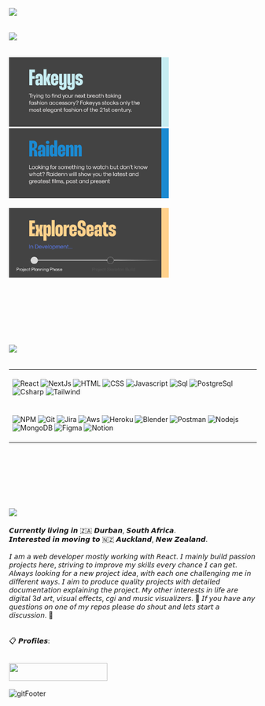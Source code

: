 <a href="#"><img src="https://github.com/Typicallunchbox/Typicallunchbox/assets/41709116/101d8468-8310-4701-a614-4fa50c4dd300" /></a>
</br>
</br>


<img src="https://github.com/Typicallunchbox/Typicallunchbox/assets/41709116/a625542e-0a02-4357-aca5-13627e2d6b77" />
 </br>
  </br>
  <p align="left" gap=""20px>
    <a href="https://github.com/Typicallunchbox/fakeyys-ecommerce"><img width="325" src="./icons/fakeyys-project.png" alt="Fakeyys"></a>
    &nbsp;
    &nbsp;
    &nbsp;
    &nbsp;
    <a href="https://github.com/Typicallunchbox/Raidenn3.0"><img width="325" src="./icons/raidenn-project.png" alt="Raidenn"></a>
    </br>
    </br>
    <a href="https://github.com/Typicallunchbox/ExploreSeats"><img width="325" src="./icons/explore-seats-project.png" alt="Raidenn"></a> 

  </p>
</br>
</br>
</br>

<img src="https://github.com/Typicallunchbox/Typicallunchbox/assets/41709116/4994e9e5-9410-4c73-9aa5-df3ae61e8595" width="100%" height="2"/>

</br>
</br>
</br>
</br>

<!-- 
## Demo

![Demo Doccou alpha](http://share.gifyoutube.com/KzB6Gb.gif) -->
<img src="https://github.com/Typicallunchbox/Typicallunchbox/assets/41709116/77da275e-5029-4eb2-afc7-1abd8eb12f8d"/>
</br>
</br>
<table>
    <tr>
        <td>
            </br>
            <img alt="React" src="https://img.shields.io/badge/-React-61dbfb?style=for-the-badge&logo=React&logoColor=black" />
            <img alt="NextJs" src="https://img.shields.io/badge/-Nextjs-FFFFFF?style=for-the-badge&logo=Next.js&logoColor=black" />
            <img alt="HTML" src="https://img.shields.io/badge/-Html-F16529?style=for-the-badge&logo=html5&logoColor=white" />
            <img alt="CSS" src="https://img.shields.io/badge/-Css-1471B6?style=for-the-badge&logo=css3&logoColor=white" />
            <img alt="Javascript" src="https://img.shields.io/badge/-Javascript-f0db4f?style=for-the-badge&logo=javascript&logoColor=black" />
            <img alt="Sql" src="https://img.shields.io/badge/-Mysql-00758F?style=for-the-badge&logo=MicrosoftSQLServer&logoColor=white" />
            <img alt="PostgreSql" src="https://img.shields.io/badge/PostgreSQL-316192?style=for-the-badge&logo=postgresql&logoColor=white" />
            <img alt="Csharp" src="https://img.shields.io/badge/-csharp-280068?style=for-the-badge&logo=CSharp&logoColor=white" />
            <img alt="Tailwind" src="https://img.shields.io/badge/-Tailwind-06b6d4?style=for-the-badge&logo=Tailwind&logoColor=white" />
            </br>
            </br>
        </td>
    </tr>
    <tr>
        <td>
            </br>
            <img alt="NPM" src="https://img.shields.io/badge/-NPM-CB3837?style=for-the-badge&logo=npm&logoColor=white" />
            <img alt="Git" src="https://img.shields.io/badge/-Git-F1502F?style=for-the-badge&logo=Git&logoColor=white" />
            <img alt="Jira" src="https://img.shields.io/badge/-Jira-2280FA?style=for-the-badge&logo=jira&logoColor=white" />
            <img alt="Aws" src="https://img.shields.io/badge/-Aws-F1502F?style=for-the-badge&logo=amazonaws&logoColor=white" />
            <img alt="Heroku" src="https://img.shields.io/badge/Heroku-430098?style=for-the-badge&logo=heroku&logoColor=white" />
            <img alt="Blender" src="https://img.shields.io/badge/-Blender-EA7600?style=for-the-badge&logo=Blender&logoColor=white" />
            <img alt="Postman" src="https://img.shields.io/badge/-Postman-F16529?style=for-the-badge&logo=postman&logoColor=white" />
            <img alt="Nodejs" src="https://img.shields.io/badge/-Nodejs-43853d?style=for-the-badge&logo=Node.js&logoColor=white" />
            <img alt="MongoDB" src="https://img.shields.io/badge/-MongoDB-13aa52?style=for-the-badge&logo=mongodb&logoColor=white" />
            <img alt="Figma" src="https://img.shields.io/badge/-Figma-A159FF?style=for-the-badge&logo=figma&logoColor=white" />
            <img alt="Notion" src="https://img.shields.io/badge/Notion-000000?style=for-the-badge&logo=notion&logoColor=white" />
            </br>
            </br>
        </td>
    </tr>
</table>

</br>
</br>
</br>

<img src="https://github.com/Typicallunchbox/Typicallunchbox/assets/41709116/4994e9e5-9410-4c73-9aa5-df3ae61e8595" width="100%" height="2"/>
</br>
</br>
</br>
</br>

<img src="https://github.com/Typicallunchbox/Typicallunchbox/assets/41709116/d91a343c-04c4-47c8-b3a6-cbb088126995"/>
</br>
</br>
𝘾𝙪𝙧𝙧𝙚𝙣𝙩𝙡𝙮 𝙡𝙞𝙫𝙞𝙣𝙜 𝙞𝙣 🇿🇦 𝘿𝙪𝙧𝙗𝙖𝙣, 𝙎𝙤𝙪𝙩𝙝 𝘼𝙛𝙧𝙞𝙘𝙖.
</br>
𝙄𝙣𝙩𝙚𝙧𝙚𝙨𝙩𝙚𝙙 𝙞𝙣 𝙢𝙤𝙫𝙞𝙣𝙜 𝙩𝙤 🇳🇿 𝘼𝙪𝙘𝙠𝙡𝙖𝙣𝙙, 𝙉𝙚𝙬 𝙕𝙚𝙖𝙡𝙖𝙣𝙙.
</br>
</br>
𝘐 𝘢𝘮 𝘢 𝘸𝘦𝘣 𝘥𝘦𝘷𝘦𝘭𝘰𝘱𝘦𝘳 𝘮𝘰𝘴𝘵𝘭𝘺 𝘸𝘰𝘳𝘬𝘪𝘯𝘨 𝘸𝘪𝘵𝘩 𝘙𝘦𝘢𝘤𝘵. 𝘐 𝘮𝘢𝘪𝘯𝘭𝘺 𝘣𝘶𝘪𝘭𝘥 𝘱𝘢𝘴𝘴𝘪𝘰𝘯 𝘱𝘳𝘰𝘫𝘦𝘤𝘵𝘴 𝘩𝘦𝘳𝘦, 𝘴𝘵𝘳𝘪𝘷𝘪𝘯𝘨 𝘵𝘰 𝘪𝘮𝘱𝘳𝘰𝘷𝘦 𝘮𝘺 𝘴𝘬𝘪𝘭𝘭𝘴 𝘦𝘷𝘦𝘳𝘺 𝘤𝘩𝘢𝘯𝘤𝘦 𝘐 𝘤𝘢𝘯 𝘨𝘦𝘵. 𝘈𝘭𝘸𝘢𝘺𝘴 𝘭𝘰𝘰𝘬𝘪𝘯𝘨 𝘧𝘰𝘳 𝘢 𝘯𝘦𝘸 𝘱𝘳𝘰𝘫𝘦𝘤𝘵 𝘪𝘥𝘦𝘢, 𝘸𝘪𝘵𝘩 𝘦𝘢𝘤𝘩 𝘰𝘯𝘦 𝘤𝘩𝘢𝘭𝘭𝘦𝘯𝘨𝘪𝘯𝘨 𝘮𝘦 𝘪𝘯 𝘥𝘪𝘧𝘧𝘦𝘳𝘦𝘯𝘵 𝘸𝘢𝘺𝘴. 𝘐 𝘢𝘪𝘮 𝘵𝘰 𝘱𝘳𝘰𝘥𝘶𝘤𝘦 𝘲𝘶𝘢𝘭𝘪𝘵𝘺 𝘱𝘳𝘰𝘫𝘦𝘤𝘵𝘴 𝘸𝘪𝘵𝘩 𝘥𝘦𝘵𝘢𝘪𝘭𝘦𝘥 𝘥𝘰𝘤𝘶𝘮𝘦𝘯𝘵𝘢𝘵𝘪𝘰𝘯 𝘦𝘹𝘱𝘭𝘢𝘪𝘯𝘪𝘯𝘨 𝘵𝘩𝘦 𝘱𝘳𝘰𝘫𝘦𝘤𝘵. 𝘔𝘺 𝘰𝘵𝘩𝘦𝘳 𝘪𝘯𝘵𝘦𝘳𝘦𝘴𝘵𝘴 𝘪𝘯 𝘭𝘪𝘧𝘦 𝘢𝘳𝘦 𝘥𝘪𝘨𝘪𝘵𝘢𝘭 3𝘥 𝘢𝘳𝘵, 𝘷𝘪𝘴𝘶𝘢𝘭 𝘦𝘧𝘧𝘦𝘤𝘵𝘴, 𝘤𝘨𝘪 𝘢𝘯𝘥 𝘮𝘶𝘴𝘪𝘤 𝘷𝘪𝘴𝘶𝘢𝘭𝘪𝘻𝘦𝘳𝘴.
🍩 𝘐𝘧 𝘺𝘰𝘶 𝘩𝘢𝘷𝘦 𝘢𝘯𝘺 𝘲𝘶𝘦𝘴𝘵𝘪𝘰𝘯𝘴 𝘰𝘯 𝘰𝘯𝘦 𝘰𝘧 𝘮𝘺 𝘳𝘦𝘱𝘰𝘴 𝘱𝘭𝘦𝘢𝘴𝘦 𝘥𝘰 𝘴𝘩𝘰𝘶𝘵 𝘢𝘯𝘥 𝘭𝘦𝘵𝘴 𝘴𝘵𝘢𝘳𝘵 𝘢 𝘥𝘪𝘴𝘤𝘶𝘴𝘴𝘪𝘰𝘯. 🍩
</br>
</br>
</br>
📋 𝙋𝙧𝙤𝙛𝙞𝙡𝙚𝙨:
</br>
</br>
  <p align="left">
    <a href="https://www.linkedin.com/in/keegan-launspach/"><img href="https://www.linkedin.com/in/keegan-launspach/" src="https://github.com/Typicallunchbox/Typicallunchbox/assets/41709116/c83d8469-e84a-4c8a-b6f8-c60506f0e3bf" width="200" height="36" /></a>
  </p>
  
  ![gitFooter](https://github.com/Typicallunchbox/Typicallunchbox/assets/41709116/740c143b-4bd8-4026-a7b7-664cf9f9462f)



